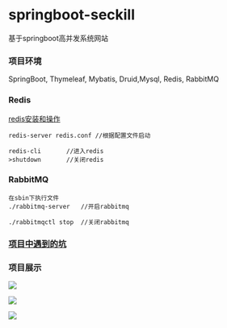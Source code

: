 # springboot-seckill
基于springboot高并发系统网站

### 项目环境

SpringBoot, Thymeleaf, Mybatis, Druid,Mysql, Redis, RabbitMQ

### Redis
	
[redis安装和操作](https://kiudou.github.io/2018/12/05/Redis%E5%AE%89%E8%A3%85%E5%92%8C%E6%93%8D%E4%BD%9C/)
	
	redis-server redis.conf //根据配置文件启动
	
	redis-cli		//进入redis
	>shutdown		//关闭redis
	
### RabbitMQ

	在sbin下执行文件
	./rabbitmq-server	//开启rabbitmq
	
	./rabbitmqctl stop  //关闭rabbitmq


### [项目中遇到的坑](https://kiudou.github.io/2018/12/05/%E5%81%9A%E7%A7%92%E6%9D%80%E9%A1%B9%E7%9B%AE%E9%81%87%E5%88%B0%E7%9A%84%E5%9D%91/)

### 项目展示

![](http://m.qpic.cn/psb?/V13zmFZT2vlTI6/GduKucxBU5T0V.plqTHytHLtoA5OCkxcWO8eVU9psxg!/b/dLYAAAAAAAAA&bo=CAWAAtgJ5AQDCZI!&rf=viewer_4)

![](http://m.qpic.cn/psb?/V13zmFZT2vlTI6/VYjB5ECdwl2nq.aLF85c3xmfbSw20uFfRHgVKVuchZg!/b/dFQBAAAAAAAA&bo=lgaAAqQKCgQDGY4!&rf=viewer_4)

![](http://m.qpic.cn/psb?/V13zmFZT2vlTI6/hUfAl9aazlKpCOFdLuWCGRTvim9sBmeiJUTZuFm4me4!/b/dDIBAAAAAAAA&bo=6gWAArQJGgQDGfI!&rf=viewer_4)



